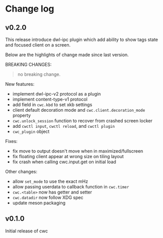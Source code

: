 # Change log

## v0.2.0

This release introduce dwl-ipc plugin which add ability to show tags state
and focused client on a screen.

Below are the highlights of change made since last version.

BREAKING CHANGES:

> no breaking change.

New features:

- implement dwl-ipc-v2 protocol as a plugin
- implement content-type-v1 protocol
- add field in `cwc.kbd` to set xkb settings
- client default decoration mode and `cwc.client.decoration_mode` property
- `cwc.unlock_session` function to recover from crashed screen locker
- add `cwctl input`, `cwctl reload`, and `cwctl plugin`
- `cwc_plugin` object

Fixes:

- fix move to output doesn't move when in maximized/fullscreen
- fix floating client appear at wrong size on tiling layout
- fix crash when calling cwc.input.get on initial load

Other changes:

- allow `set_mode` to use the exact mHz
- allow passing userdata to callback function in `cwc.timer`
- `cwc.<table>` now has getter and setter
- `cwc.datadir` now follow XDG spec
- update meson packaging

## v0.1.0

Initial release of cwc
